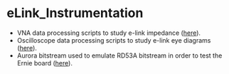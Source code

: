 # eLink_Instrumentation

- VNA data processing scripts to study e-link impedance ([here](https://github.com/ku-cms/eLink_Instrumentation/tree/main/VNA)).
- Oscilloscope data processing scripts to study e-link eye diagrams ([here](https://github.com/ku-cms/eLink_Instrumentation/tree/main/EyeDiagrams)).
- Aurora bitstream used to emulate RD53A bitstream in order to test the Ernie board ([here](https://github.com/ku-cms/eLink_Instrumentation/tree/main/Aurora_bitstream)).

